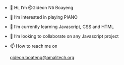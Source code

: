 - 👋 Hi, I’m @Gideon Nti Boayeng
- 👀 I’m interested in playing PIANO
- 🌱 I’m currently learning Javascript, CSS and HTML
- 💞️ I’m looking to collaborate on any Javascript project
- 📫 How to reach me on

    gideon.boateng@amalitech.org

<!---
ntiBoateng/ntiBoateng is a ✨ special ✨ repository because its `README.md` (this file) appears on your GitHub profile.
You can click the Preview link to take a look at your changes.
--->
